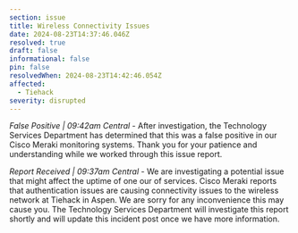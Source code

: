 ```yaml
---
section: issue
title: Wireless Connectivity Issues
date: 2024-08-23T14:37:46.046Z
resolved: true
draft: false
informational: false
pin: false
resolvedWhen: 2024-08-23T14:42:46.054Z
affected:
  - Tiehack
severity: disrupted
---
```

*False Positive | 09:42am Central* - After investigation, the Technology Services Department has determined that this was a false positive in our Cisco Meraki monitoring systems. Thank you for your patience and understanding while we worked through this issue report.

*Report Received | 09:37am Central* - We are investigating a potential issue that might affect the uptime of one our of services. Cisco Meraki reports that authentication issues are causing connectivity issues to the wireless network at Tiehack in Aspen. We are sorry for any inconvenience this may cause you. The Technology Services Department will investigate this report shortly and will update this incident post once we have more information.